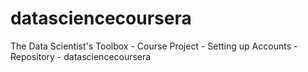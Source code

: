 datasciencecoursera
===================

The Data Scientist's Toolbox - Course Project - Setting up Accounts - Repository - datasciencecoursera
